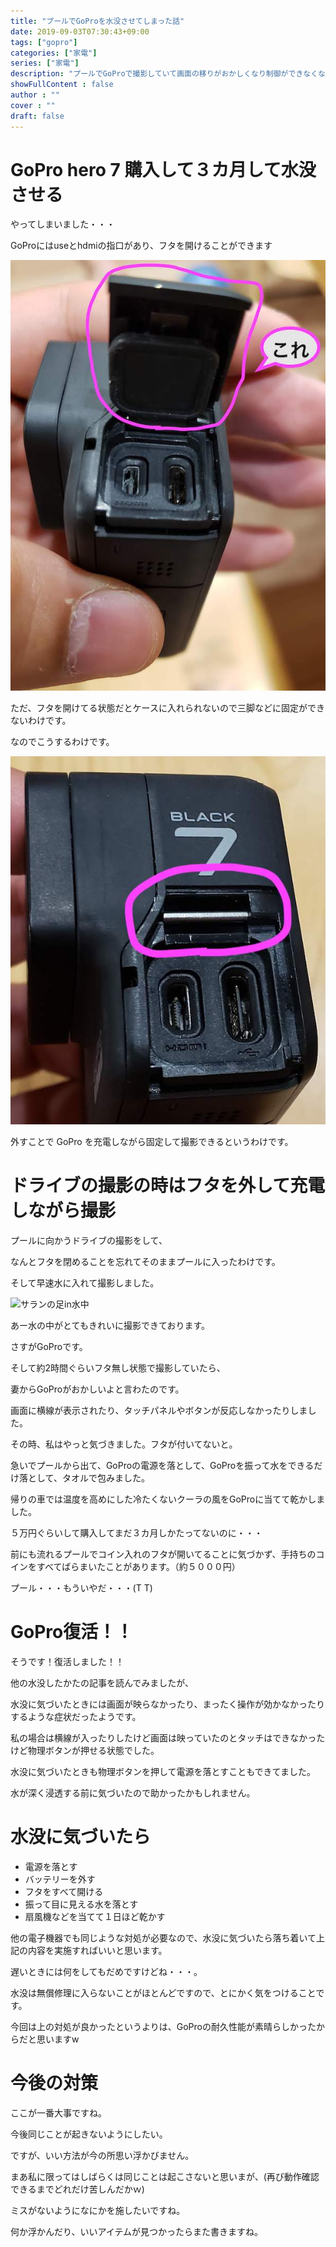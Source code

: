 ```yaml
---
title: "プールでGoProを水没させてしまった話"
date: 2019-09-03T07:30:43+09:00
tags: ["gopro"] 
categories: ["家電"]
series: ["家電"]
description: "プールでGoProで撮影していて画面の移りがおかしくなり制御ができなくなったときに、</br>フタの閉め忘れに気づきました・・・。"
showFullContent : false
author : ""
cover : ""
draft: false
---
```


# GoPro hero 7 購入して３カ月して水没させる

やってしまいました・・・

GoProにはuseとhdmiの指口があり、フタを開けることができます

![キャップを開けた時](/gopro_submerged/gopro_cap_open.jpg)

ただ、フタを開けてる状態だとケースに入れられないので三脚などに固定ができないわけです。

なのでこうするわけです。

![キャップを外した](/gopro_submerged/gopro_cap_release.jpg)

外すことで GoPro を充電しながら固定して撮影できるというわけです。

# ドライブの撮影の時はフタを外して充電しながら撮影

プールに向かうドライブの撮影をして、

なんとフタを閉めることを忘れてそのままプールに入ったわけです。

そして早速水に入れて撮影しました。

![サランの足in水中](/gopro_submerged/gopro_in_water.png)

あー水の中がとてもきれいに撮影できております。

さすがGoProです。

そして約2時間ぐらいフタ無し状態で撮影していたら、

妻からGoProがおかしいよと言わたのです。

画面に横線が表示されたり、タッチパネルやボタンが反応しなかったりしました。

その時、私はやっと気づきました。フタが付いてないと。

急いでプールから出て、GoProの電源を落として、GoProを振って水をできるだけ落として、タオルで包みました。

帰りの車では温度を高めにした冷たくないクーラの風をGoProに当てて乾かしました。

５万円ぐらいして購入してまだ３カ月しかたってないのに・・・

前にも流れるプールでコイン入れのフタが開いてることに気づかず、手持ちのコインをすべてばらまいたことがあります。（約５０００円）

プール・・・もういやだ・・・(T T)

# GoPro復活！！

そうです！復活しました！！

他の水没したかたの記事を読んでみましたが、

水没に気づいたときには画面が映らなかったり、まったく操作が効かなかったりするような症状だったようです。

私の場合は横線が入ったりしたけど画面は映っていたのとタッチはできなかったけど物理ボタンが押せる状態でした。

水没に気づいたときも物理ボタンを押して電源を落とすこともできてました。

水が深く浸透する前に気づいたので助かったかもしれません。

# 水没に気づいたら

- 電源を落とす
- バッテリーを外す
- フタをすべて開ける
- 振って目に見える水を落とす
- 扇風機などを当てて１日ほど乾かす

他の電子機器でも同じような対処が必要なので、水没に気づいたら落ち着いて上記の内容を実施すればいいと思います。

遅いときには何をしてもだめですけどね・・・。

水没は無償修理に入らないことがほとんどですので、とにかく気をつけることです。

今回は上の対処が良かったというよりは、GoProの耐久性能が素晴らしかったからだと思いますw

# 今後の対策

ここが一番大事ですね。

今後同じことが起きないようにしたい。

ですが、いい方法が今の所思い浮かびません。

まあ私に限ってはしばらくは同じことは起こさないと思いまが、(再び動作確認できるまでどれだけ苦しんだかｗ)

ミスがないようになにかを施したいですね。

何か浮かんだり、いいアイテムが見つかったらまた書きますね。
